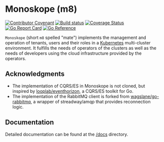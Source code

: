 # Monoskope (m8)

[![Contributor Covenant](https://img.shields.io/badge/Contributor%20Covenant-2.1-4baaaa.svg)](CODE_OF_CONDUCT.md)
[![Build status](https://github.com/finleap-connect/monoskope/actions/workflows/golang.yaml/badge.svg)](https://github.com/finleap-connect/monoskope/actions/workflows/golang.yaml)
[![Coverage Status](https://coveralls.io/repos/github/finleap-connect/monoskope/badge.svg?branch=main)](https://coveralls.io/github/finleap-connect/monoskope?branch=main)
[![Go Report Card](https://goreportcard.com/badge/github/finleap-connect/monoskope)](https://goreportcard.com/report/github/finleap-connect/monoskope)
[![Go Reference](https://pkg.go.dev/badge/github.com/finleap-connect/monoskope.svg)](https://pkg.go.dev/github.com/finleap-connect/monoskope)

`Monoskope` (short `m8` spelled "mate") implements the management and operation of tenants, users and their roles in a [Kubernetes](https://kubernetes.io/) multi-cluster environment. It fulfills the needs of operators of the clusters as well as the needs of developers using the cloud infrastructure provided by the operators.

## Acknowledgments

* The implementation of CQRS/ES in Monoskope is not cloned, but inspired by [looplab/eventhorizon](https://github.com/looplab/eventhorizon), a CQRS/ES toolkit for Go.
* The implementation of the RabbitMQ client is forked from [wagslane/go-rabbitmq](https://github.com/wagslane/go-rabbitmq), a wrapper of streadway/amqp that provides reconnection logic.

## Documentation

Detailed documentation can be found at the [/docs](docs) directory.
